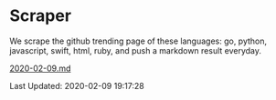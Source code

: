 # Scraper

We scrape the github trending page of these languages: go, python, javascript, swift, html, ruby, and push a markdown result everyday.

[2020-02-09.md](https://github.com/henson/Scraper/blob/master/2020-02-09.md)

Last Updated: 2020-02-09 19:17:28